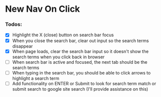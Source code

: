 # New Nav On Click

### Todos:

- [x] Highlight the X (close) button on search bar focus
- [x] When you close the search bar, clear out input so the search terms disappear
- [x] When page loads, clear the search bar input so it doesn't show the search terms when you click back in browser
- [ ] When search bar is active and focused, the next tab should be the search terms
- [ ] When typing in the search bar, you should be able to click arrows to highlight a search term
- [ ] Add functionality on ENTER or Submit to look for search term match or submit search to google site search (I'll provide assistance on this)
